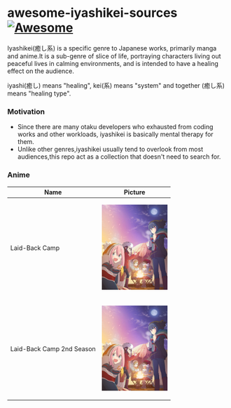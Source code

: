 # awesome-iyashikei-sources [![Awesome](https://cdn.rawgit.com/sindresorhus/awesome/d7305f38d29fed78fa85652e3a63e154dd8e8829/media/badge.svg)](https://github.com/sindresorhus/awesome)

Iyashikei(癒し系) is a specific genre to Japanese works, primarily manga and anime.It is a sub-genre of slice of life, portraying characters living out peaceful lives in calming environments, and is intended to have a healing effect on the audience.

iyashi(癒し) means "healing", kei(系) means "system" and together (癒し系) means "healing type".

### Motivation

* Since there are many otaku developers who exhausted from coding works and other workloads, iyashikei is basically mental therapy for them.
* Unlike other genres,iyashikei usually tend to overlook from most audiences,this repo act as a collection that doesn't need to search for.

### Anime

| Name | Picture |
| --- | --- |
| Laid-Back Camp | <p align="center"><img src="assets/yuru_camp.jpg" width="150" title="hover text"></p> |
| Laid-Back Camp 2nd Season | <p align="center"><img src="assets/yuru_camp.jpg" width="150" title="hover text"></p> |